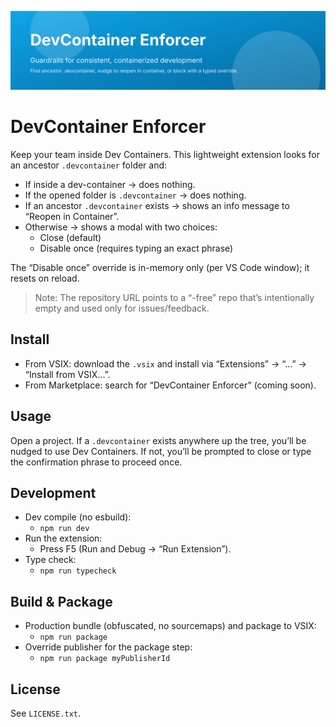 <p align="center">
  <img src="images/banner.svg" alt="DevContainer Enforcer banner" />
</p>

# DevContainer Enforcer

Keep your team inside Dev Containers. This lightweight extension looks for an ancestor `.devcontainer` folder and:

- If inside a dev-container → does nothing.
- If the opened folder is `.devcontainer` → does nothing.
- If an ancestor `.devcontainer` exists → shows an info message to “Reopen in Container”.
- Otherwise → shows a modal with two choices:
  - Close (default)
  - Disable once (requires typing an exact phrase)

The “Disable once” override is in-memory only (per VS Code window); it resets on reload.

> Note: The repository URL points to a “-free” repo that’s intentionally empty and used only for issues/feedback.

## Install

- From VSIX: download the `.vsix` and install via “Extensions” → “…” → “Install from VSIX…”.
- From Marketplace: search for “DevContainer Enforcer” (coming soon).

## Usage

Open a project. If a `.devcontainer` exists anywhere up the tree, you’ll be nudged to use Dev Containers. If not, you’ll be prompted to close or type the confirmation phrase to proceed once.

## Development

- Dev compile (no esbuild):
  - `npm run dev`
- Run the extension:
  - Press F5 (Run and Debug → “Run Extension”).
- Type check:
  - `npm run typecheck`

## Build & Package

- Production bundle (obfuscated, no sourcemaps) and package to VSIX:
  - `npm run package`
- Override publisher for the package step:
  - `npm run package myPublisherId`

## License

See `LICENSE.txt`.
